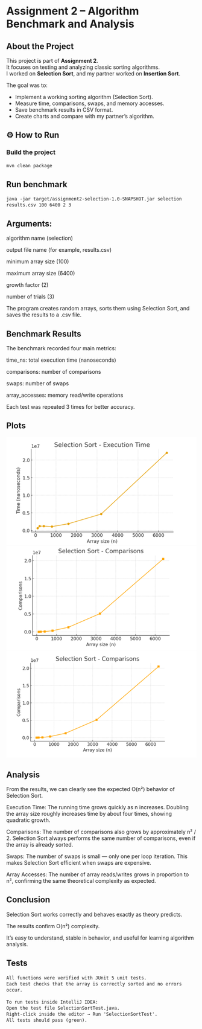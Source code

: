 # Assignment 2 – Algorithm Benchmark and Analysis

## About the Project
This project is part of **Assignment 2**.  
It focuses on testing and analyzing classic sorting algorithms.  
I worked on **Selection Sort**, and my partner worked on **Insertion Sort**.  

The goal was to:
- Implement a working sorting algorithm (Selection Sort).  
- Measure time, comparisons, swaps, and memory accesses.  
- Save benchmark results in CSV format.  
- Create charts and compare with my partner’s algorithm.  


## ⚙️ How to Run

### Build the project
```bash
mvn clean package
```
## Run benchmark
```
java -jar target/assignment2-selection-1.0-SNAPSHOT.jar selection results.csv 100 6400 2 3
```
## Arguments:
algorithm name (selection)

output file name (for example, results.csv)

minimum array size (100)

maximum array size (6400)

growth factor (2)

number of trials (3)

The program creates random arrays, sorts them using Selection Sort, and saves the results to a .csv file.

## Benchmark Results

The benchmark recorded four main metrics:

time_ns: total execution time (nanoseconds)

comparisons: number of comparisons

swaps: number of swaps

array_accesses: memory read/write operations

Each test was repeated 3 times for better accuracy.

## Plots
![Execution Time](2025-10-06_01-30-12.png)
![Comparisons](2025-10-06_01-30-00.png)
![Array Accesses](image.png)

## Analysis

From the results, we can clearly see the expected O(n²) behavior of Selection Sort.

Execution Time:
The running time grows quickly as n increases.
Doubling the array size roughly increases time by about four times, showing quadratic growth.

Comparisons:
The number of comparisons also grows by approximately n² / 2.
Selection Sort always performs the same number of comparisons, even if the array is already sorted.

Swaps:
The number of swaps is small — only one per loop iteration.
This makes Selection Sort efficient when swaps are expensive.

Array Accesses:
The number of array reads/writes grows in proportion to n²,
confirming the same theoretical complexity as expected.

## Conclusion

Selection Sort works correctly and behaves exactly as theory predicts.

The results confirm O(n²) complexity.

It’s easy to understand, stable in behavior, and useful for learning algorithm analysis.

## Tests
```
All functions were verified with JUnit 5 unit tests.
Each test checks that the array is correctly sorted and no errors occur.

To run tests inside IntelliJ IDEA:
Open the test file SelectionSortTest.java.
Right-click inside the editor → Run 'SelectionSortTest'.
All tests should pass (green).

```

